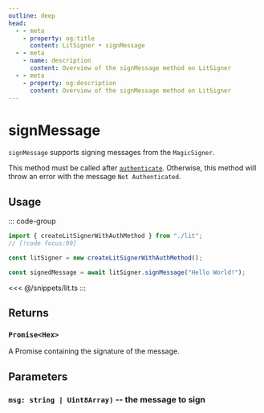 ```yaml
---
outline: deep
head:
  - - meta
    - property: og:title
      content: LitSigner • signMessage
  - - meta
    - name: description
      content: Overview of the signMessage method on LitSigner
  - - meta
    - property: og:description
      content: Overview of the signMessage method on LitSigner
---
```


# signMessage

`signMessage` supports signing messages from the `MagicSigner`.

This method must be called after [`authenticate`](/packages/aa-signers/lit-protocol/authenticate). Otherwise, this method will throw an error with the message `Not Authenticated`.

## Usage

::: code-group

```ts [example.ts]
import { createLitSignerWithAuthMethod } from "./lit";
// [!code focus:99]

const litSigner = new createLitSignerWithAuthMethod();

const signedMessage = await litSigner.signMessage("Hello World!");
```

<<< @/snippets/lit.ts
:::

## Returns

### `Promise<Hex>`

A Promise containing the signature of the message.

## Parameters

### `msg: string | Uint8Array)` -- the message to sign
